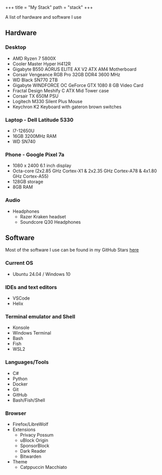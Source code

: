 +++
title = "My Stack"
path = "stack"
+++

A list of hardware and software I use

## Hardware

### Desktop

- AMD Ryzen 7 5800X
- Cooler Master Hyper H412R
- Gigabyte B550 AORUS ELITE AX V2 ATX AM4 Motherboard
- Corsair Vengeance RGB Pro 32GB DDR4 3600 MHz
- WD Black SN770 2TB
- Gigabyte WINDFORCE OC GeForce GTX 1080 8 GB Video Card
- Fractal Design Meshify C ATX Mid Tower case
- Corsair TX 650M PSU
- Logitech M330 Silent Plus Mouse
- Keychron K2 Keyboard with gateron brown switches

### Laptop - Dell Latitude 5330

- I7-12650U
- 16GB 3200MHz RAM
- WD SN740

### Phone - Google Pixel 7a

- 1080 x 2400 6.1 inch display
- Octa-core (2x2.85 GHz Cortex-X1 & 2x2.35 GHz Cortex-A78 & 4x1.80 GHz Cortex-A55)
- 128GB storage
- 8GB RAM

### Audio

- Headphones
  - Razer Kraken headset
  - Soundcore Q30 Headphones

## Software

Most of the software I use can be found in my GitHub Stars [here](https://github.com/stars/CrimsonTome/lists/my-stack)

### Current OS

- Ubuntu 24.04 / Windows 10

### IDEs and text editors

- VSCode
- Helix

### Terminal emulator and Shell

- Konsole
- Windows Terminal
- Bash
- Fish
- WSL2

### Languages/Tools

- C#
- Python
- Docker
- Git
- GitHub
- Bash/Fish/Shell

### Browser

- Firefox/LibreWolf
- Extensions
  - Privacy Possum
  - uBlock Origin
  - SponsorBlock
  - Dark Reader
  - Bitwarden
- Theme
  - Catppuccin Macchiato
